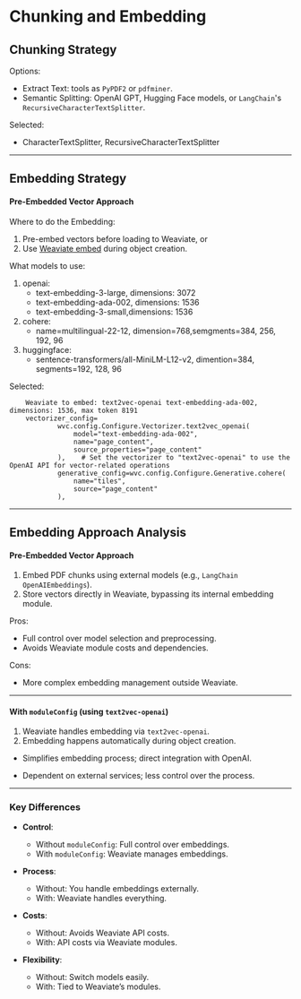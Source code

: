 # Chunking and Embedding


## Chunking Strategy

Options:
- Extract Text: tools as `PyPDF2` or `pdfminer`.
- Semantic Splitting: OpenAI GPT, Hugging Face models, or `LangChain`'s `RecursiveCharacterTextSplitter`.

Selected:
- CharacterTextSplitter, RecursiveCharacterTextSplitter

---





## Embedding Strategy
#### Pre-Embedded Vector Approach

Where to do the Embedding:
1. Pre-embed vectors before loading to Weaviate, or 
2. Use [Weaviate embed](https://weaviate.io/developers/weaviate/concepts/vector-quantization) during object creation. 

What models to use:
1. openai: 
    - text-embedding-3-large, dimensions: 3072 
    - text-embedding-ada-002, dimensions: 1536 
    - text-embedding-3-small,dimensions: 1536 
2. cohere: 
    - name=multilingual-22-12, dimension=768,semgments=384, 256, 192, 96 
3. huggingface: 
    - sentence-transformers/all-MiniLM-L12-v2, dimention=384, segments=192, 128, 96 

Selected: 
```
    Weaviate to embed: text2vec-openai text-embedding-ada-002, dimensions: 1536, max token 8191
    vectorizer_config=
            wvc.config.Configure.Vectorizer.text2vec_openai(
                model="text-embedding-ada-002",
                name="page_content",
                source_properties="page_content"
            ),    # Set the vectorizer to "text2vec-openai" to use the OpenAI API for vector-related operations
            generative_config=wvc.config.Configure.Generative.cohere(
                name="tiles", 
                source="page_content"
            ),             
```


---

## Embedding Approach Analysis


#### Pre-Embedded Vector Approach

1. Embed PDF chunks using external models (e.g., `LangChain OpenAIEmbeddings`).  
2. Store vectors directly in Weaviate, bypassing its internal embedding module.

Pros:
- Full control over model selection and preprocessing.
- Avoids Weaviate module costs and dependencies.

Cons:
- More complex embedding management outside Weaviate.

---

#### With `moduleConfig` (using `text2vec-openai`)

1. Weaviate handles embedding via `text2vec-openai`.
2. Embedding happens automatically during object creation.

- Simplifies embedding process; direct integration with OpenAI.
  
- Dependent on external services; less control over the process.

---

### Key Differences

- **Control**:  
  - Without `moduleConfig`: Full control over embeddings.  
  - With `moduleConfig`: Weaviate manages embeddings.
  
- **Process**:  
  - Without: You handle embeddings externally.  
  - With: Weaviate handles everything.

- **Costs**:  
  - Without: Avoids Weaviate API costs.  
  - With: API costs via Weaviate modules.

- **Flexibility**:  
  - Without: Switch models easily.  
  - With: Tied to Weaviate’s modules.
